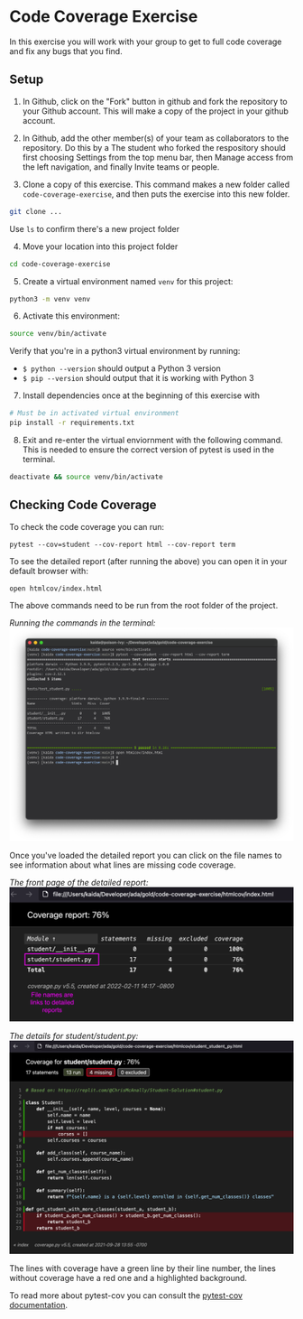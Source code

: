 # Code Coverage Exercise #

In this exercise you will work with your group to get to full code coverage and fix any bugs that you find.

## Setup
1. In Github, click on the "Fork" button in github and fork the repository to your Github account. This will make a copy of the project in your github account.

2. In Github, add the other member(s) of your team as collaborators to the repository. Do this by a The student who forked the respository should first choosing Settings from the top menu bar, then Manage access from the left navigation, and finally Invite teams or people.

3. Clone a copy of this exercise. This command makes a new folder called `code-coverage-exercise`, and then puts the exercise into this new folder.

```bash
git clone ...
```

Use `ls` to confirm there's a new project folder

4. Move your location into this project folder

```bash
cd code-coverage-exercise
```

5. Create a virtual environment named `venv` for this project:

```bash
python3 -m venv venv
```

6. Activate this environment:

```bash
source venv/bin/activate
```

Verify that you're in a python3 virtual environment by running:

- `$ python --version` should output a Python 3 version
- `$ pip --version` should output that it is working with Python 3

7. Install dependencies once at the beginning of this exercise with

```bash
# Must be in activated virtual environment
pip install -r requirements.txt
```

8. Exit and re-enter the virtual enviornment with the following command. This is needed to ensure the correct version of pytest is used in the terminal.

```bash
deactivate && source venv/bin/activate
```

## Checking Code Coverage

To check the code coverage you can run:
```
pytest --cov=student --cov-report html --cov-report term
```

To see the detailed report (after running the above) you can open it in your default browser with:

```
open htmlcov/index.html
```

The above commands need to be run from the root folder of the project.

*Running the commands in the terminal:*
![Running the commands in the terminal](images/terminal.png)

Once you've loaded the detailed report you can click on the file names to see information about what lines are missing code coverage.

*The front page of the detailed report:*
![Report Index](images/report-index.png)

*The details for student/student.py:*
![Report Index](images/report-details.png)

The lines with coverage have a green line by their line number, the lines without coverage have a red one and a highlighted background.

To read more about pytest-cov you can consult the [pytest-cov documentation](https://pytest-cov.readthedocs.io/en/latest/).
